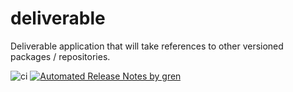 # deliverable
Deliverable application that will take references to other versioned packages / repositories.

![ci](https://github.com/aaronlcope/deliverable/workflows/ci/badge.svg?branch=master)
[![Automated Release Notes by gren](https://img.shields.io/badge/%F0%9F%A4%96-release%20notes-00B2EE.svg)](https://github-tools.github.io/github-release-notes/)
